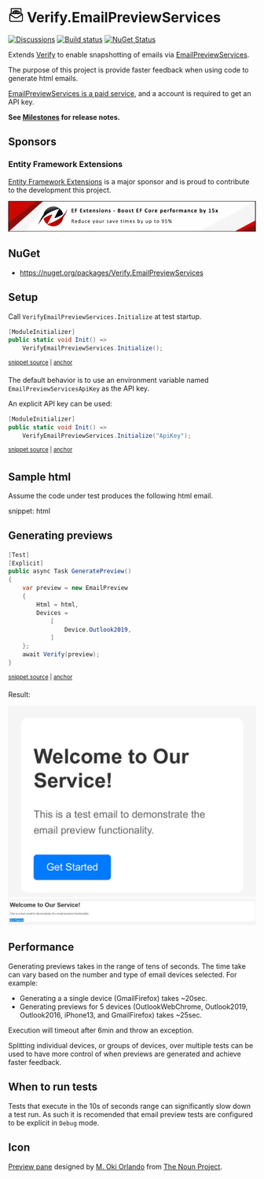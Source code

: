 # <img src="/src/icon.png" height="30px"> Verify.EmailPreviewServices

[![Discussions](https://img.shields.io/badge/Verify-Discussions-yellow?svg=true&label=)](https://github.com/orgs/VerifyTests/discussions)
[![Build status](https://ci.appveyor.com/api/projects/status/nwvywmfs2xb4tpsd?svg=true)](https://ci.appveyor.com/project/SimonCropp/Verify-Ulid)
[![NuGet Status](https://img.shields.io/nuget/v/Verify.EmailPreviewServices.svg)](https://www.nuget.org/packages/Verify.EmailPreviewServices/)

Extends [Verify](https://github.com/VerifyTests/Verify) to enable snapshotting of emails via [EmailPreviewServices](https://emailpreviewservices.com).<!-- singleLineInclude: intro. path: /docs/intro.include.md -->

The purpose of this project is provide faster feedback when using code to generate html emails.

[EmailPreviewServices is a paid service](https://emailpreviewservices.com/en/pricing), and a account is required to get an API key.

**See [Milestones](../../milestones?state=closed) for release notes.**


## Sponsors


### Entity Framework Extensions<!-- include: zzz. path: /docs/zzz.include.md -->

[Entity Framework Extensions](https://entityframework-extensions.net/?utm_source=simoncropp&utm_medium=Verify.EmailPreviewServices) is a major sponsor and is proud to contribute to the development this project.

[![Entity Framework Extensions](https://raw.githubusercontent.com/VerifyTests/Verify.EmailPreviewServices/refs/heads/main/docs/zzz.png)](https://entityframework-extensions.net/?utm_source=simoncropp&utm_medium=Verify.EmailPreviewServices)<!-- endInclude -->


## NuGet

 * https://nuget.org/packages/Verify.EmailPreviewServices


## Setup

Call `VerifyEmailPreviewServices.Initialize` at test startup.

<!-- snippet: Initialize -->
<a id='snippet-Initialize'></a>
```cs
[ModuleInitializer]
public static void Init() =>
    VerifyEmailPreviewServices.Initialize();
```
<sup><a href='/src/Tests/ModuleInitializer.cs#L3-L9' title='Snippet source file'>snippet source</a> | <a href='#snippet-Initialize' title='Start of snippet'>anchor</a></sup>
<!-- endSnippet -->

The default behavior is to use an environment variable named `EmailPreviewServicesApiKey` as the API key.

An explicit API key can be used:

<!-- snippet: InitializeWithKey -->
<a id='snippet-InitializeWithKey'></a>
```cs
[ModuleInitializer]
public static void Init() =>
    VerifyEmailPreviewServices.Initialize("ApiKey");
```
<sup><a href='/src/Tests/ModuleInitializer.cs#L12-L18' title='Snippet source file'>snippet source</a> | <a href='#snippet-InitializeWithKey' title='Start of snippet'>anchor</a></sup>
<!-- endSnippet -->


## Sample html

Assume the code under test produces the following html email.

snippet: html


## Generating previews

<!-- snippet: sample -->
<a id='snippet-sample'></a>
```cs
[Test]
[Explicit]
public async Task GeneratePreview()
{
    var preview = new EmailPreview
    {
        Html = html,
        Devices =
            [
                Device.Outlook2019,
            ]
    };
    await Verify(preview);
}
```
<sup><a href='/src/Tests/Samples.cs#L78-L95' title='Snippet source file'>snippet source</a> | <a href='#snippet-sample' title='Start of snippet'>anchor</a></sup>
<!-- endSnippet -->

Result:

<img src="/src/Tests/Samples.GeneratePreview%23iPhone13.verified.webp">

<img src="/src/Tests/Samples.GeneratePreview%23Outlook2019.verified.webp">


## Performance

Generating previews takes in the range of tens of seconds. The time take can vary based on the number and type of email devices selected. For example:

 * Generating a a single device (GmailFirefox) takes ~20sec.
 * Generating previews for 5 devices (OutlookWebChrome, Outlook2019, Outlook2016, iPhone13, and GmailFirefox) takes ~25sec.

Execution will timeout after 6min and throw an exception.

Splitting individual devices, or groups of devices, over multiple tests can be used to have more control of when previews are generated and achieve faster feedback.


## When to run tests

Tests that execute in the 10s of seconds range can significantly slow down a test run. As such it is recomended that email preview tests are configured to be explicit in `Debug` mode.



## Icon

[Preview pane](https://thenounproject.com/icon/preview-pane-5625474/) designed by [M. Oki Orlando](https://thenounproject.com/creator/orvipixel/) from [The Noun Project](https://thenounproject.com).



